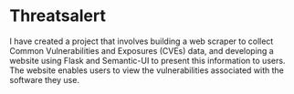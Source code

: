# Threatsalert

 I have created a project that involves building a web scraper to collect Common Vulnerabilities and Exposures (CVEs) data, and 
 developing a website using Flask and Semantic-UI to present this information to users. The website enables users to view the vulnerabilities 
 associated with the software they use.
